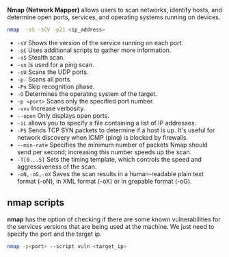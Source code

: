 **Nmap (Network Mapper)**  allows users to scan networks, identify hosts, and determine open ports, services, and operating systems running on devices.
```bash
nmap  -sS -sCV -p21 <ip_address>
```

- `-sV` Shows the version of the service running on each port.
- `-sC` Uses additional scripts to gather more information.
- `-sS` Stealth scan.
- `-sn` Is used for a ping scan.
- `-sU` Scans the UDP ports. 
- `-p-` Scans all ports. 
- `-Pn` Skip recognition phase.
- `-O` Determines the operating system of the target.
- `-p <port>` Scans only the specified port number. 
- `-vvv` Increase verbosity.
- `--open` Only displays open ports.
- `-iL` allows you to specify a file containing a list of  IP addresses.
- `-PS` Sends TCP SYN packets to determine if a host is up. It's useful for network discovery when ICMP (ping) is blocked by firewalls.
- `--min-rate` Specifies the minimum number of packets Nmap should send per second; increasing this number speeds up the scan. 
- `-T[0...5]` Sets the timing template, which controls the speed and aggressiveness of the scan.
- `-oN,-oG,-oX` Saves the scan results in a human-readable plain text format (-oN), in XML format (-oX) or in grepable format (-oG).

## nmap scripts
**nmap** has the option of checking if there are some known vulnerabilities for the services versions that are being used at the machine. We just need to specify the port and the target ip.
```bash
nmap -p<port> --script vuln <target_ip>
```
